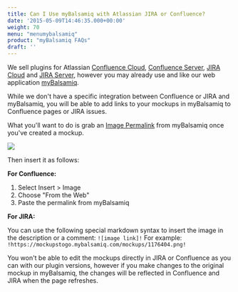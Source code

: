 ```yaml
---
title: Can I Use myBalsamiq with Atlassian JIRA or Confluence?
date: '2015-05-09T14:46:35.000+00:00'
weight: 70
menu: "menumybalsamiq"
product: "myBalsamiq FAQs"
draft: ''
---
```


We sell plugins for Atlassian [Confluence Cloud](https://marketplace.atlassian.com/plugins/com.balsamiq.mockups.confluence/cloud/overview), [Confluence Server](https://marketplace.atlassian.com/plugins/com.balsamiq.confluence.plugins.mockups), [JIRA Cloud](https://marketplace.atlassian.com/plugins/com.balsamiq.mockups.jira/cloud/overview) and [JIRA Server](https://marketplace.atlassian.com/plugins/com.balsamiq.jira.plugins.mockups), however you may already use and like our web application [myBalsamiq](https://balsamiq.com/products/mockups/mybalsamiq).

While we don't have a specific integration between Confluence or JIRA and myBalsamiq, you will be able to add links to your mockups in myBalsamiq to Confluence pages or JIRA issues.

What you'll want to do is grab an [Image Permalink](https://docs.balsamiq.com/mybalsamiq/mockup/#mockup-description-permalink-download) from myBalsamiq once you've created a mockup.

![](https://media.balsamiq.com/img/support/docs/myb/image-permalink.png)

Then insert it as follows:

**For Confluence:**

1.  Select Insert > Image
2.  Choose "From the Web"
3.  Paste the permalink from myBalsamiq

**For JIRA:**

You can use the following special markdown syntax to insert the image in the description or a comment: `![image link]!` For example: `!https://mockupstogo.mybalsamiq.com/mockups/1176404.png!`

You won't be able to edit the mockups directly in JIRA or Confluence as you can with our plugin versions, however if you make changes to the original mockup in myBalsamiq, the changes will be reflected in Confluence and JIRA when the page refreshes.
